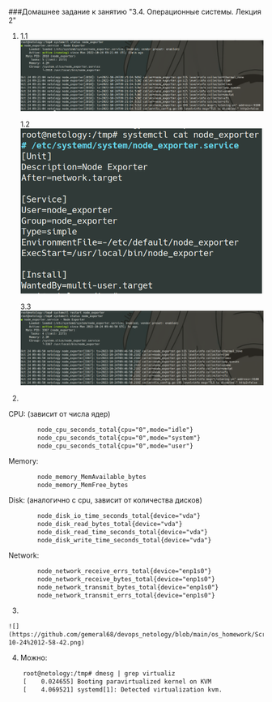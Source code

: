 ###Домашнее задание к занятию "3.4. Операционные системы. Лекция 2"

1. 1.1  
	![](https://github.com/gemeral68/devops_netology/blob/main/os_homework/Screenshot%20from%202022-10-24%2012-37-04.png)
   
   1.2  
   	![](https://github.com/gemeral68/devops_netology/blob/main/os_homework/Screenshot%20from%202022-10-24%2012-37-36.png)
   
   3.3  
   	![](https://github.com/gemeral68/devops_netology/blob/main/os_homework/Screenshot%20from%202022-10-24%2012-47-09.png)

2. 
	
СPU: (зависит от числа ядер)
```
        node_cpu_seconds_total{cpu="0",mode="idle"}
        node_cpu_seconds_total{cpu="0",mode="system"}
        node_cpu_seconds_total{cpu="0",mode="user"}
```
Memory:
```
        node_memory_MemAvailable_bytes 
        node_memory_MemFree_bytes
```
Disk: (аналогично с cpu, зависит от количества дисков)
```
        node_disk_io_time_seconds_total{device="vda"} 
        node_disk_read_bytes_total{device="vda"} 
        node_disk_read_time_seconds_total{device="vda"} 
        node_disk_write_time_seconds_total{device="vda"}    
```
Network:
```
        node_network_receive_errs_total{device="enp1s0"} 
        node_network_receive_bytes_total{device="enp1s0"} 
        node_network_transmit_bytes_total{device="enp1s0"}
        node_network_transmit_errs_total{device="enp1s0"}
```
3. 
	
	![](https://github.com/gemeral68/devops_netology/blob/main/os_homework/Screenshot%20from%202022-10-24%2012-58-42.png)

4. Можно:
```
	root@netology:/tmp# dmesg | grep virtualiz
	[    0.024655] Booting paravirtualized kernel on KVM
	[    4.069521] systemd[1]: Detected virtualization kvm.
```
